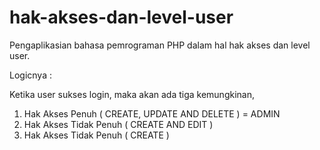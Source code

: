 # hak-akses-dan-level-user
Pengaplikasian bahasa pemrograman PHP dalam hal hak akses dan level user.

Logicnya : 

Ketika user sukses login, maka akan ada tiga kemungkinan, 
1. Hak Akses Penuh ( CREATE, UPDATE AND DELETE ) =  ADMIN
2. Hak Akses Tidak Penuh ( CREATE AND EDIT )
3. Hak Akses Tidak Penuh ( CREATE )

